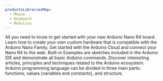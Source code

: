 ```yaml
---
productsLibrariesMap:
  - Mouse
  - Keyboard
  - Modulino
---
```


<EssentialsColumn title="First Steps">
  <EssentialElement title="Quickstart Guide" type="getting-started" link="/tutorials/nano-r4/getting-started-nano-r4">
    All you need to know to get started with your new Arduino Nano R4 board.
  </EssentialElement>

  <EssentialElement title="Hardware Design Guide" type="tutorial" link="/learn/hardware/nano-pcb-guide">
    Learn how to create your own custom hardware that is compatible with the Arduino Nano Family.
  </EssentialElement>

  <EssentialElement title="Arduino Cloud" type="tutorial" link="/arduino-cloud/getting-started-with-the-arduino-iot-cloud">
    Get started with the Arduino Cloud and connect your Nano R4 to the web.
  </EssentialElement>
</EssentialsColumn>

<EssentialsColumn title="Arduino Basics">
  <EssentialElement title="Built-in Examples" type="tutorial" link="/built-in-examples/">
    Built-in Examples are sketches included in the Arduino IDE and demonstrate all basic Arduino commands.
  </EssentialElement>
  <EssentialElement title="Learn" type="resource" link="/learn/">
    Discover interesting articles, principles and techniques related to the Arduino ecosystem.
  </EssentialElement>
  <EssentialElement title="Language References" type="resource" link="https://www.arduino.cc/reference/en/">
    Arduino programming language can be divided in three main parts: functions, values (variables and constants), and structure.
  </EssentialElement>
</EssentialsColumn>
